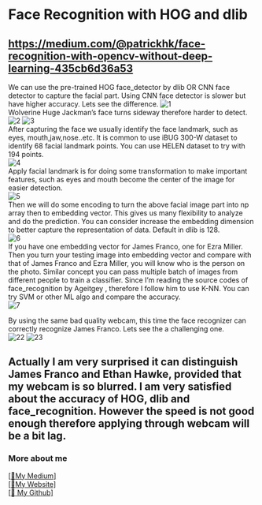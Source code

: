 # Face Recognition with HOG and dlib
## https://medium.com/@patrickhk/face-recognition-with-opencv-without-deep-learning-435cb6d36a53

We can use the pre-trained HOG face_detector by dlib OR CNN face detector to capture the facial part. Using CNN face detector is slower but have higher accuracy. Lets see the difference.
![1](https://cdn-images-1.medium.com/max/600/1*Ro_dmf_8MAmOpywbCUKMvQ.png)<br/>
Wolverine Huge Jackman’s face turns sideway therefore harder to detect.<br/>
![2](https://cdn-images-1.medium.com/max/800/1*zepHAddipdWOp6_27Og0dw.png)
![3](https://cdn-images-1.medium.com/max/800/1*5zLX22bKh_0PrjVoPNJ-AQ.png)<br/>
After capturing the face we usually identify the face landmark, such as eyes, mouth,jaw,nose..etc. It is common to use iBUG 300-W dataset to identify 68 facial landmark points. You can use HELEN dataset to try with 194 points.<br/>
![4](https://cdn-images-1.medium.com/max/800/1*zks0QVydEbFLUxCPLNtaOw.png)<br/>
Apply facial landmark is for doing some transformation to make important features, such as eyes and mouth become the center of the image for easier detection.<br/>
![5](https://cdn-images-1.medium.com/max/800/1*77RYBqg1Jr-bEt-mTcYNOw.png)<br/>
Then we will do some encoding to turn the above facial image part into np array then to embedding vector. This gives us many flexibility to analyze and do the prediction. You can consider increase the embedding dimension to better capture the representation of data. Default in dlib is 128.<br/>
![6](https://cdn-images-1.medium.com/max/800/1*UCBGf-_xIIZpZaXFFRW7GA.png)<br/>
If you have one embedding vector for James Franco, one for Ezra Miller. Then you turn your testing image into embedding vector and compare with that of James Franco and Ezra Miller, you will know who is the person on the photo. Similar concept you can pass multiple batch of images from different people to train a classifier. Since I’m reading the source codes of face_recognition by Ageitgey , therefore I follow him to use K-NN. You can try SVM or other ML algo and compare the accuracy.<br/>
![7](https://cdn-images-1.medium.com/max/800/1*Bv6NUUzo81606e5rzbrdKg.png)<br/>

By using the same bad quality webcam, this time the face recognizer can correctly recognize James Franco. Lets see the a challenging one.<br/>
![22](https://cdn-images-1.medium.com/max/800/1*D9LsQIDpJytdpmkFtfDq4w.jpeg)
![23](https://cdn-images-1.medium.com/max/800/1*iXQ80Kw_7o8ts3eXwdlozQ.png)<br/>

Actually I am very surprised it can distinguish James Franco and Ethan Hawke, provided that my webcam is so blurred. I am very satisfied about the accuracy of HOG, dlib and face_recognition. However the speed is not good enough therefore applying through webcam will be a bit lag.
-------------------------------------------------------------------------------------------------------------------------------------
### More about me
[[:pencil:My Medium]](https://medium.com/@patrickhk)<br/>
[[:house_with_garden:My Website]](https://www.fiyeroleung.com/)<br/>
[[:space_invader:	My Github]](https://github.com/fiyero)<br/>
